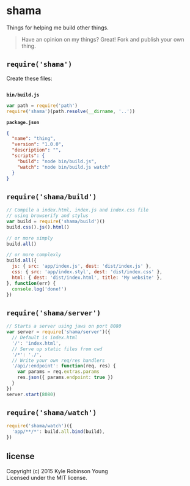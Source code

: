 # shama

Things for helping me build other things.

> Have an opinion on my things? Great! Fork and publish your own thing.

## `require('shama')`

Create these files:

```shell
```

**`bin/build.js`**

```js
var path = require('path')
require('shama')(path.resolve(__dirname, '..'))
```

**`package.json`**

```json
{
  "name": "thing",
  "version": "1.0.0",
  "description": "",
  "scripts": {
    "build": "node bin/build.js",
    "watch": "node bin/build.js watch"
  }
}
```

## `require('shama/build')`

```js
// Compile a index.html, index.js and index.css file
// using browserify and stylus
var build = require('shama/build')()
build.css().js().html()

// or more simply
build.all()

// or more complexly
build.all({
  js: { src: 'app/index.js', dest: 'dist/index.js' },
  css: { src: 'app/index.styl', dest: 'dist/index.css' },
  html: { dest: 'dist/index.html', title: 'My website' },
}, function(err) {
  console.log('done!')
})
```

## `require('shama/server')`

```js
// Starts a server using jaws on port 8080
var server = require('shama/server')({
  // Default is index.html
  '/': 'index.html',
  // Serve up static files from cwd
  '/*': './',
  // Write your own req/res handlers
  '/api/:endpoint': function(req, res) {
    var params = req.extras.params
    res.json({ params.endpoint: true })
  }
})
server.start(8080)
```

## `require('shama/watch')`

```js
require('shama/watch')({
  'app/**/*': build.all.bind(build),
})
```

## license

Copyright (c) 2015 Kyle Robinson Young  
Licensed under the MIT license.
